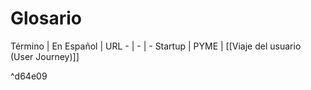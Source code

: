 # Glosario

Término | En Español | URL - | - | - Startup | PYME | \[\[Viaje del usuario (User Journey)]]

^d64e09
